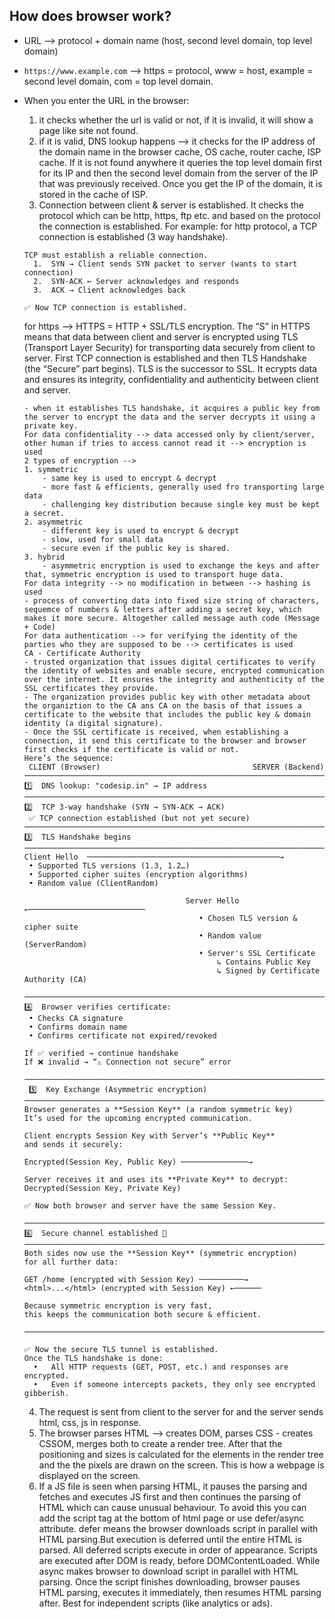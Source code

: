 ## How does browser work?
- URL --> protocol + domain name (host, second level domain, top level domain)
- ```https://www.example.com``` --> https = protocol, www = host, example = second level domain, com = top level domain.
- When you enter the URL in the browser:
  1. it checks whether the url is valid or not, if it is invalid, it will show a page like site not found.
  2. if it is valid, DNS lookup happens --> it checks for the IP address of the domain name in the browser cache, OS cache, router cache, ISP cache. If it is not found anywhere it queries the top level domain first for its IP and then the second level domain from the server of the IP that was previously received. Once you get the IP of the domain, it is stored in the cache of ISP.
  3. Connection between client & server is established. It checks the protocol which can be http, https, ftp etc. and based on the protocol the connection is established. For example: for http protocol, a TCP connection is established (3 way handshake).
  ```
  TCP must establish a reliable connection.
	1.	SYN → Client sends SYN packet to server (wants to start connection)
	2.	SYN-ACK ← Server acknowledges and responds
	3.	ACK → Client acknowledges back

  ✅ Now TCP connection is established.
  ```
     for https --> HTTPS = HTTP + SSL/TLS encryption. The “S” in HTTPS means that data between client and server is encrypted using TLS (Transport Layer Security) for transporting data securely from client to server. First TCP connection is established and then TLS Handshake (the “Secure” part begins). TLS is the successor to SSL. It ecrypts data and ensures its integrity, confidentiality and authenticity between client and server.
  ```
  - when it establishes TLS handshake, it acquires a public key from the server to encrypt the data and the server decrypts it using a private key.
  For data confidentiality --> data accessed only by client/server, other human if tries to access cannot read it --> encryption is used
  2 types of encryption -->
  1. symmetric
      - same key is used to encrypt & decrypt
      - more fast & efficients, generally used fro transporting large data
      - challenging key distribution because single key must be kept a secret.
  2. asymmetric
      - different key is used to encrypt & decrypt
      - slow, used for small data
      - secure even if the public key is shared.
  3. hybrid
      - asymmetric encryption is used to exchange the keys and after that, symmetric encryption is used to transport huge data.
  For data integrity --> no modification in between --> hashing is used
  - process of converting data into fixed size string of characters, sequemce of numbers & letters after adding a secret key, which makes it more secure. Altogether called message auth code (Message + Code)
  For data authentication --> for verifying the identity of the parties who they are supposed to be --> certificates is used
  CA - Certificate Authority
  - trusted organization that issues digital certificates to verify the identity of websites and enable secure, encrypted communication over the internet. It ensures the integrity and authenticity of the SSL certificates they provide.
  - The organization provides public key with other metadata about the organiztion to the CA ans CA on the basis of that issues a certificate to the website that includes the public key & domain identity (a digital signature).
  - Once the SSL certificate is received, when establishing a connection, it send this certificate to the browser and browser first checks if the certificate is valid or not.
  Here’s the sequence:
   CLIENT (Browser)                                  SERVER (Backend)
  ─────────────────────────────────────────────────────────────────────────────
  1️⃣  DNS lookup: "codesip.in" → IP address
  ─────────────────────────────────────────────────────────────────────────────
  2️⃣  TCP 3-way handshake (SYN → SYN-ACK → ACK)
   ✅ TCP connection established (but not yet secure)
  ─────────────────────────────────────────────────────────────────────────────
  3️⃣  TLS Handshake begins
  ─────────────────────────────────────────────────────────────────────────────
  Client Hello  ───────────────────────────────────────────→
   • Supported TLS versions (1.3, 1.2…)
   • Supported cipher suites (encryption algorithms)
   • Random value (ClientRandom)

                                      Server Hello  ←──────────────────────────
                                         • Chosen TLS version & cipher suite
                                         • Random value (ServerRandom)
                                         • Server's SSL Certificate 
                                             ↳ Contains Public Key
                                             ↳ Signed by Certificate Authority (CA)

  ─────────────────────────────────────────────────────────────────────────────
  4️⃣  Browser verifies certificate:
   • Checks CA signature
   • Confirms domain name
   • Confirms certificate not expired/revoked

  If ✅ verified → continue handshake  
  If ❌ invalid → “⚠️ Connection not secure” error

  ─────────────────────────────────────────────────────────────────────────────
   5️⃣  Key Exchange (Asymmetric encryption)
  ─────────────────────────────────────────────────────────────────────────────
  Browser generates a **Session Key** (a random symmetric key)
  It’s used for the upcoming encrypted communication.

  Client encrypts Session Key with Server’s **Public Key**
  and sends it securely:

  Encrypted(Session Key, Public Key) ───────────────→

  Server receives it and uses its **Private Key** to decrypt:
  Decrypted(Session Key, Private Key)

  ✅ Now both browser and server have the same Session Key.

  ─────────────────────────────────────────────────────────────────────────────
  6️⃣  Secure channel established 🔐
  ─────────────────────────────────────────────────────────────────────────────
  Both sides now use the **Session Key** (symmetric encryption)
  for all further data:

  GET /home (encrypted with Session Key) ──────────→
  <html>...</html> (encrypted with Session Key) ←──────

  Because symmetric encryption is very fast,
  this keeps the communication both secure & efficient.

  ─────────────────────────────────────────────────────────────────────────────

  ✅ Now the secure TLS tunnel is established.
  Once the TLS handshake is done:
	•	All HTTP requests (GET, POST, etc.) and responses are encrypted.
	•	Even if someone intercepts packets, they only see encrypted gibberish.
  ```
  
  4. The request is sent from client to the server for and the server sends html, css, js in response.
  5. The browser parses HTML --> creates DOM, parses CSS - creates CSSOM, merges both to create a render tree. After that the positioning and sizes is calculated for the elements in the render tree and the the pixels are drawn on the screen. This is how a webpage is displayed on the screen.
  6. If a JS file is seen when parsing HTML, it pauses the parsing and fetches and executes JS first and then continues the parsing of HTML which can cause unusual behaviour. To avoid this you can add the script tag at the bottom of html page or use defer/async attribute. defer means the browser downloads script in parallel with HTML parsing.But execution is deferred until the entire HTML is parsed.	All deferred scripts execute in order of appearance. Scripts are executed after DOM is ready, before DOMContentLoaded. While async makes browser to download script in parallel with HTML parsing. Once the script finishes downloading, browser pauses HTML parsing, executes it immediately, then resumes HTML parsing after. Best for independent scripts (like analytics or ads).
